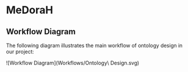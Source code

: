# MeDoraH

## Workflow Diagram

The following diagram illustrates the main workflow of ontology design in our project:

![Workflow Diagram](Workflows/Ontology\ Design.svg)





